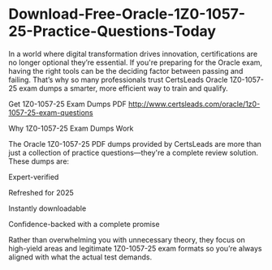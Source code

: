# Download-Free-Oracle-1Z0-1057-25-Practice-Questions-Today
In a world where digital transformation drives innovation, certifications are no longer optional they’re essential. If you're preparing for the Oracle exam, having the right tools can be the deciding factor between passing and failing. That’s why so many professionals trust CertsLeads Oracle 1Z0-1057-25 exam dumps a smarter, more efficient way to train and qualify.

Get 1Z0-1057-25 Exam Dumps PDF http://www.certsleads.com/oracle/1z0-1057-25-exam-questions

Why 1Z0-1057-25 Exam Dumps Work

The Oracle 1Z0-1057-25 PDF dumps provided by CertsLeads are more than just a collection of practice questions—they're a complete review solution. These dumps are:

Expert-verified

Refreshed for 2025

Instantly downloadable

 Confidence-backed with a complete promise

Rather than overwhelming you with unnecessary theory, they focus on high-yield areas and legitimate 1Z0-1057-25 exam formats so you’re always aligned with what the actual test demands.

 

